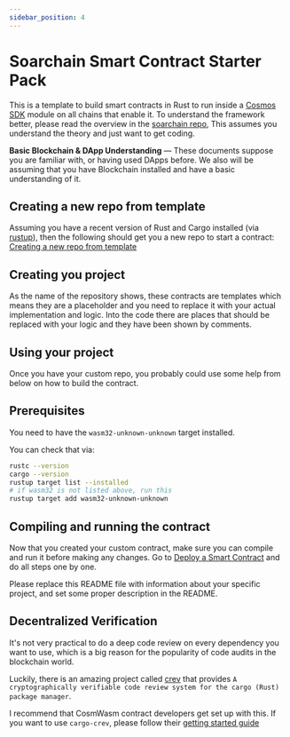 ```yaml
---
sidebar_position: 4
---
```


# Soarchain Smart Contract Starter Pack

This is a template to build smart contracts in Rust to run inside a
[Cosmos SDK](https://github.com/cosmos/cosmos-sdk) module on all chains that enable it.
To understand the framework better, please read the overview in the
[soarchain repo](https://github.com/soar-robotics/soarchain-contract-template/blob/master/README.md),
This assumes you understand the theory and just want to get coding.

**Basic Blockchain & DApp Understanding** — These documents suppose you are familiar with, or having used DApps before. We also will be assuming that you have Blockchain installed and have a basic understanding of it.

## Creating a new repo from template

Assuming you have a recent version of Rust and Cargo installed
(via [rustup](https://rustup.rs/)),
then the following should get you a new repo to start a contract:
[Creating a new repo from template](https://github.com/soar-robotics/soarchain-contract-template/blob/master/README.md#creating-a-new-repo-from-template)

## Creating you project

As the name of the repository shows, these contracts are templates which means they are a placeholder and you need to replace it with your actual implementation and logic. Into the code there are places that should be replaced with your logic and they have been shown by comments.

## Using your project

Once you have your custom repo, you probably could use some
help from below on how to build the contract.

## Prerequisites

You need to have the `wasm32-unknown-unknown` target installed. 

You can check that via:

```sh
rustc --version
cargo --version
rustup target list --installed
# if wasm32 is not listed above, run this
rustup target add wasm32-unknown-unknown
```

## Compiling and running the contract

Now that you created your custom contract, make sure you can compile and run it before
making any changes. Go to [Deploy a Smart Contract](https://docs.soarchain.com/smart%20contracts/Deploy-a-Smart-Contract#deploy-a-smart-contract) and do all steps one by one.


Please replace this README file with information about your specific project, and set some proper description in the README.

## Decentralized Verification

It's not very practical to do a deep code review on every dependency you want to use, which is a big reason for the popularity of code audits in the blockchain world.

Luckily, there is an amazing project called [crev](https://github.com/crev-dev/cargo-crev/blob/master/cargo-crev/README.md) that provides `A cryptographically verifiable code review system for the cargo (Rust) package manager`.

I recommend that CosmWasm contract developers get set up with this. If you want to use `cargo-crev`, please follow their [getting started guide](https://github.com/crev-dev/cargo-crev/blob/master/cargo-crev/src/doc/getting_started.md)
